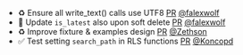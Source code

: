 - ♻️ Ensure all write_text() calls use UTF8 [PR](https://github.com/laminlabs/lamindb/pull/3069) [@falexwolf](https://github.com/falexwolf)
- 🐛 Update `is_latest` also upon soft delete [PR](https://github.com/laminlabs/lamindb/pull/3068) [@falexwolf](https://github.com/falexwolf)
- ♻️ Improve fixture & examples design [PR](https://github.com/laminlabs/lamindb/pull/3049) [@Zethson](https://github.com/Zethson)
- ✅ Test setting `search_path` in RLS functions [PR](https://github.com/laminlabs/lamindb/pull/3067) [@Koncopd](https://github.com/Koncopd)
